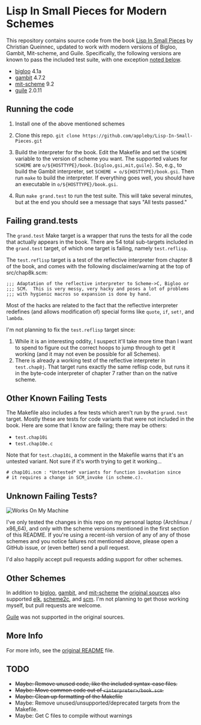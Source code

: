 Lisp In Small Pieces for Modern Schemes
=======================================

This repository contains source code from the book
[Lisp In Small Pieces][LiSP] by Christian Queinnec, updated to work
with modern versions of Bigloo, Gambit, Mit-scheme, and
Guile. Specifically, the following versions are known to pass the
included test suite, with one exception
[noted below][failing-grand.tests].

- [bigloo][] 4.1a
- [gambit][] 4.7.2
- [mit-scheme][] 9.2
- [guile][] 2.0.11

Running the code
----------------

1. Install one of the above mentioned schemes

2. Clone this repo.
    `git clone https://github.com/appleby/Lisp-In-Small-Pieces.git`

3. Build the interpreter for the book. Edit the Makefile and set the
   `SCHEME` variable to the version of scheme you want. The supported
   values for `SCHEME` are
   `o/${HOSTTYPE}/book.{bigloo,gsi,mit,guile}`.  So, e.g., to build
   the Gambit interpreter, set `SCHEME = o/${HOSTTYPE}/book.gsi`. Then
   run `make` to build the interpreter. If everything goes well, you
   should have an executable in `o/${HOSTTYPE}/book.gsi`.

4. Run `make grand.test` to run the test suite. This will take several minutes,
   but at the end you should see a message that says "All tests passed."

Failing grand.tests
-------------------

The `grand.test` Make target is a wrapper that runs the tests for all
the code that actually appears in the book. There are 54 total
sub-targets included in the `grand.test` target, of which one target
is failing, namely `test.reflisp`.

The `test.reflisp` target is a test of the reflective interpreter from
chapter 8 of the book, and comes with the following disclaimer/warning
at the top of src/chap8k.scm:

    ;;; Adaptation of the reflective interpreter to Scheme->C, Bigloo or
    ;;; SCM.  This is very messy, very hacky and poses a lot of problems
    ;;; with hygienic macros so expansion is done by hand.

Most of the hacks are related to the fact that the reflective
interpreter redefines (and allows modification of) special forms like
`quote`, `if`, `set!`, and `lambda`.

I'm not planning to fix the `test.reflisp` target since:

1. While it is an interesting oddity, I suspect it'll take more time
   than I want to spend to figure out the correct hoops to jump
   through to get it working (and it may not even be possible for all
   Schemes).
2. There is already a working test of the reflective interpreter in
   `test.chap8j`. That target runs exactly the same reflisp code, but
   runs it in the byte-code interpreter of chapter 7 rather than on
   the native scheme.

Other Known Failing Tests
-------------------------

The Makefile also includes a few tests which aren't run by the
`grand.test` target. Mostly these are tests for code variants that
were not included in the book. Here are some that I know are failing;
there may be others:

- `test.chap10i`
- `test.chap10e.c`

Note that for `test.chap10i`, a comment in the Makefile warns that
it's an untested variant. Not sure if it's worth trying to get it
working...

    # chap10i.scm : *Untested* variants for function invokation since
    # it requires a change in SCM_invoke (in scheme.c).

Unknown Failing Tests?
----------------------

![Works On My Machine](http://blog.codinghorror.com/content/images/uploads/2007/03/6a0120a85dcdae970b0128776ff992970c-pi.png)

I've only tested the changes in this repo on my personal laptop
(Archlinux / x86_64), and only with the scheme versions mentioned in
the first section of this README. If you're using a recent-ish version
of any of any of those schemes and you notice failures not mentioned
above, please open a GitHub issue, or (even better) send a pull
request.

I'd also happily accept pull requests adding support for other schemes.

Other Schemes
-------------

In addition to [bigloo][], [gambit][], and [mit-scheme][] the [original
sources][LiSP-2ndEdition] also supported [elk][], [scheme2c][], and [scm][].
I'm not planning to get those working myself, but pull requests are welcome.

[Guile][guile] was not supported in the original sources.

More Info
---------

For more info, see the [original README][README] file.

TODO
----

* ~~Maybe: Remove unused code, like the included syntax-case files.~~
* ~~Maybe: Move common code out of `<interpreter>/book.scm`.~~
* ~~Maybe: Clean up formatting of the Makefile~~
* Maybe: Remove unused/unsupported/deprecated targets from the Makefile.
* Maybe: Get C files to compile without warnings


[README]: https://raw.githubusercontent.com/appleby/Lisp-In-Small-Pieces/master/README.orig
[failing-grand.tests]: https://github.com/appleby/Lisp-In-Small-Pieces#failing-grand.tests

[LiSP]: http://pagesperso-systeme.lip6.fr/Christian.Queinnec/WWW/LiSP.html
[LiSP-2ndEdition]: http://pagesperso-systeme.lip6.fr/Christian.Queinnec/Books/LiSP-2ndEdition-2006Dec11.tgz

[bigloo]: http://www-sop.inria.fr/indes/fp/Bigloo
[elk]: http://sam.zoy.org/elk/
[gambit]: http://dynamo.iro.umontreal.ca/wiki/index.php/Main_Page
[mit-scheme]: http://www.gnu.org/software/mit-scheme/
[scheme2c]: https://github.com/barak/scheme2c
[scm]: http://people.csail.mit.edu/jaffer/SCM
[guile]: http://www.gnu.org/software/guile/
